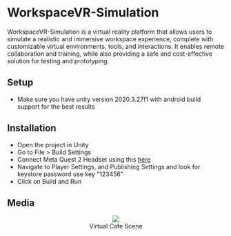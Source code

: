 # WorkspaceVR-Simulation
WorkspaceVR-Simulation is a virtual reality platform that allows users to simulate a realistic and immersive workspace experience, complete with customizable virtual environments, tools, and interactions. It enables remote collaboration and training, while also providing a safe and cost-effective solution for testing and prototyping.
<h2>Setup</h2>
<ul>
	<li>Make sure you have unity version 2020.3.27f1 with android build support for the best results</li>
</ul>
<h2>Installation</h2>
<ul>
	<li>Open the project in Unity</li>
	<li>Go to File > Build Settings</li>
	<li>Connect Meta Quest 2 Headset using this <a href="https://developer.oculus.com/documentation/unity/unity-enable-device/">here</a></li>
  <li> Navigate to Player Settings, and Publishing Settings and look for keystore password use key "123456"
	<li>Click on Build and Run</li>
</ul>
<h2>Media</h2>
<p align="center">
  <img src="/github-images/1.png">
  <br>Virtual Cafe Scene
</p>
